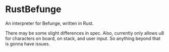 # RustBefunge

An interpreter for Befunge, written in Rust. 

There may be some slight differences in spec. Also, currently only allows u8 for characters on board, on stack, and user input. So anything beyond that is gonna have issues.